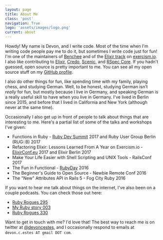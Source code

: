 ```yaml
---
layout: page
title: About Me
class: 'post'
navigation: True
logo: 'assets/images/logo.png'
current: about
---
```


Howdy! My name is Devon, and I write code. Most of the time when I'm writing code people pay me to do it, but sometimes I write code just for fun! I'm one of the maintainers of [Benchee](https://github.com/PragTob/benchee) and of the [Elixir track](https://github.com/exercism/elixir) on [exercism.io](https://www.exercism.io). I also like contributing to [Elixir](https://github.com/elixir-lang/elixir), [Credo](https://github.com/rrrene/credo), [Scenic](https://github.com/thoughtbot/scenic), and [RSpec Core](https://github.com/rspec/rspec-core). If you hadn't guessed, open source is pretty important to me. You can see all my open source stuff on my [GitHub profile](https://github.com/devonestes).

I also do other things for fun, like spending time with my family, playing chess, and studying German. Well, to be honest, studying German isn't _really_ for fun, but mostly because I live in Germany, and speaking German is a really useful skill to have when you live in Germany. I've lived in Berlin since 2015, and before that I lived in California and New York (although never at the same time).

Occasionally I also get up in front of people to talk about things that are interesting to me. Here's a partial list of some of the talks and workshops I've given:

* Functions in Ruby - [Ruby Dev Summit](https://rubydevsummit.com/) 2017 and Ruby User Group Berlin (RUG::B) 2017
* Refactoring Elixir: Lessons Learned From A Year on Exercism.io - [ElixirConf.eu](https://www.youtube.com/watch?v=tJJMrtJEK1A) 2017 and Elixir Berlin 2017
* Make Your Life Easier with Shell Scripting and UNIX Tools - RailsConf 2017
* The Fun in Functional - [RubyDay](https://www.youtube.com/watch?v=a7opGxpGw3k) 2016
* The Beginner's Guide to Open Source - Newbie Remote Conf 2016
* The "New" Attributes API in Rails 5 - Fog City Ruby 2016

If you want to hear me talk about things on the internet, I've also been on a couple podcasts. You can check those out here:

* [Ruby Rogues 295](https://devchat.tv/ruby-rogues/rr-295-the-european-ruby-community-with-devon-c-estes)
* [My Ruby story 003](https://devchat.tv/ruby-rogues/my-ruby-story-devon-c-estes)
* [Ruby Rogues 330](https://devchat.tv/ruby-rogues/rr-330-functions-vs-methods-devon-estes)

Want to get in touch with me? I'd love that! The best way to reach me is on twitter at [@devoncestes](https://www.twitter.com/devoncestes), and I occasionally respond to emails at `devon.c.estes AT gmail DOT com`.
